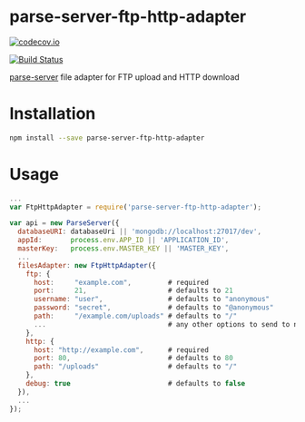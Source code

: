 # parse-server-ftp-http-adapter

[![codecov.io](https://codecov.io/github/jacobthemyth/parse-server-ftp-http-adapter/coverage.svg?branch=master)](https://codecov.io/github/jacobthemyth/parse-server-ftp-http-adapter?branch=master)

[![Build Status](https://travis-ci.org/jacobthemyth/parse-server-ftp-http-adapter.svg?branch=master)](https://travis-ci.org/jacobthemyth/parse-server-ftp-http-adapter)

[parse-server](https://github.com/ParsePlatform/parse-server) file adapter for FTP upload and HTTP download

# Installation

```sh
npm install --save parse-server-ftp-http-adapter
```

# Usage

```js
...
var FtpHttpAdapter = require('parse-server-ftp-http-adapter');

var api = new ParseServer({
  databaseURI: databaseUri || 'mongodb://localhost:27017/dev',
  appId:       process.env.APP_ID || 'APPLICATION_ID',
  masterKey:   process.env.MASTER_KEY || 'MASTER_KEY',
  ...
  filesAdapter: new FtpHttpAdapter({
    ftp: {
      host:     "example.com",         # required
      port:     21,                    # defaults to 21
      username: "user",                # defaults to "anonymous"
      password: "secret",              # defaults to "@anonymous"
      path:     "/example.com/uploads" # defaults to "/"
      ...                              # any other options to send to node-ftp
    },
    http: {
      host: "http://example.com",      # required
      port: 80,                        # defaults to 80
      path: "/uploads"                 # defaults to "/"
    },
    debug: true                        # defaults to false
  }),
  ...
});
```
